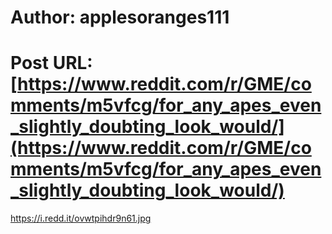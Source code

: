 # Author: applesoranges111
# Post URL: [https://www.reddit.com/r/GME/comments/m5vfcg/for_any_apes_even_slightly_doubting_look_would/](https://www.reddit.com/r/GME/comments/m5vfcg/for_any_apes_even_slightly_doubting_look_would/)


https://i.redd.it/ovwtpihdr9n61.jpg